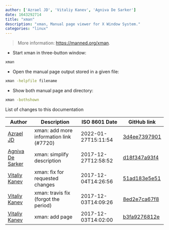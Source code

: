 ```yaml
---
author: ['Azrael JD', 'Vitaliy Kanev', 'Agniva De Sarker']
date: 1643292714
title: "xman"
description: "xman, Manual page viewer for X Window System."
categories: "linux"
---
```

> More information: <https://manned.org/xman>.

- Start xman in three-button window:

```bash
xman
```

- Open the manual page output stored in a given file:

```bash
xman -helpfile filename
```

- Show both manual page and directory:

```bash
xman -bothshown
```
List of changes to this documentation


Author | Description | ISO 8601 Date | GitHub link
------|-----|-----|-----
[Azrael JD](mailto:94840719+azraeljd@users.noreply.github.com) | xman: add more information link (#7720) | 2022-01-27T15:11:54 | [3d4ee7397901](https://github.com/tldr-pages/tldr/commit/3d4ee7397901f920d9cc2b4e3cc5337e00ec5bf7)
[Agniva De Sarker](mailto:agnivade@yahoo.co.in) | xman: simplify description | 2017-12-27T12:58:52 | [d18f347a93f4](https://github.com/tldr-pages/tldr/commit/d18f347a93f479dae35839de71cc922727b38a56)
[Vitaliy Kanev](mailto:vitalgit@list.ru) | xman: fix for requested changes | 2017-12-04T14:26:56 | [51ad183e5e51](https://github.com/tldr-pages/tldr/commit/51ad183e5e519dbb0d542539ccd04847e2795918)
[Vitaliy Kanev](mailto:vitalgit@list.ru) | xman: travis fix (forgot the period) | 2017-12-03T14:09:26 | [8ed2e7ca67f8](https://github.com/tldr-pages/tldr/commit/8ed2e7ca67f86017f0cfcbaf43995d35bbaec98e)
[Vitaliy Kanev](mailto:vitalgit@list.ru) | xman: add page | 2017-12-03T14:02:00 | [b3fa9276812e](https://github.com/tldr-pages/tldr/commit/b3fa9276812e80c18f53a7487a4d9bf66ffc3d80)

